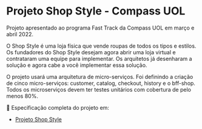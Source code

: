 # Projeto Shop Style - Compass UOL

Projeto apresentado ao programa Fast Track da Compass UOL em março e abril 2022.

O Shop Style é uma loja física que vende roupas de todos os tipos e estilos. Os fundadores do Shop Style desejam agora abrir uma loja virtual e contrataram uma
equipe para implementar. Os arquitetos já desenharam a solução e agora cabe a você implementar essa solução. 

O projeto usará uma arquitetura de micro-serviços. Foi definindo a criação de cinco micro-serviços: customer, catalog, checkout, history e o bff-shop. Todos os microserviços devem ter testes unitários com cobertura de pelo menos 80%. 

:closed_book: Especificação completa do projeto em:

- [Projeto Shop Style](https://github.com/eduardo-braz/shop-Style_compass/blob/main/Projeto_Shop_Style.pdf)



